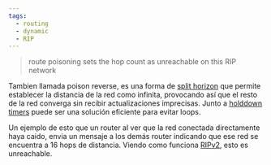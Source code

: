 ```yaml
---
tags:
  - routing
  - dynamic
  - RIP
---
```


> route poisoning sets the hop count as unreachable on this RIP network 

Tambien llamada poison reverse, es una forma de [split horizon](split%20horizon.md)   que permite establecer la distancia de la red como infinita, provocando así que el resto de la red converga sin recibir actualizaciones imprecisas. Junto a [holddown timers](holddown%20timers.md)  puede ser una solución eficiente para evitar loops. 

Un ejemplo de esto que un router al ver que la red conectada directamente haya caido, envia un mensaje a los demás router indicando que ese red se encuentra a 16 hops de distancia. Viendo como funciona [RIPv2](RIPv2.md), esto es unreachable. 